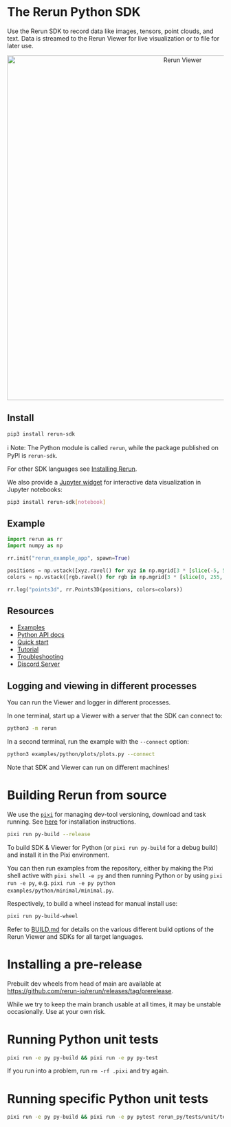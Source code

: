 # The Rerun Python SDK

Use the Rerun SDK to record data like images, tensors, point clouds, and text. Data is streamed to the Rerun Viewer for live visualization or to file for later use.

<p align="center">
  <img width="800" alt="Rerun Viewer" src="https://github.com/rerun-io/rerun/assets/2624717/c4900538-fc3a-43b8-841a-8d226e7b5a2e">
</p>

## Install

```sh
pip3 install rerun-sdk
```

ℹ️ Note:
The Python module is called `rerun`, while the package published on PyPI is `rerun-sdk`.

For other SDK languages see [Installing Rerun](https://www.rerun.io/docs/getting-started/installing-viewer).

We also provide a [Jupyter widget](https://pypi.org/project/rerun-notebook/) for interactive data visualization in Jupyter notebooks:
```sh
pip3 install rerun-sdk[notebook]
```

## Example
```py
import rerun as rr
import numpy as np

rr.init("rerun_example_app", spawn=True)

positions = np.vstack([xyz.ravel() for xyz in np.mgrid[3 * [slice(-5, 5, 10j)]]]).T
colors = np.vstack([rgb.ravel() for rgb in np.mgrid[3 * [slice(0, 255, 10j)]]]).astype(np.uint8).T

rr.log("points3d", rr.Points3D(positions, colors=colors))
```

## Resources
* [Examples](https://www.rerun.io/examples)
* [Python API docs](https://ref.rerun.io/docs/python)
* [Quick start](https://www.rerun.io/docs/getting-started/quick-start/python)
* [Tutorial](https://www.rerun.io/docs/getting-started/data-in/python)
* [Troubleshooting](https://www.rerun.io/docs/getting-started/troubleshooting)
* [Discord Server](https://discord.com/invite/Gcm8BbTaAj)

## Logging and viewing in different processes

You can run the Viewer and logger in different processes.

In one terminal, start up a Viewer with a server that the SDK can connect to:
```sh
python3 -m rerun
```

In a second terminal, run the example with the `--connect` option:
```sh
python3 examples/python/plots/plots.py --connect
```
Note that SDK and Viewer can run on different machines!


# Building Rerun from source

We use the [`pixi`](https://prefix.dev/) for managing dev-tool versioning, download and task running. See [here](https://github.com/casey/just#installation) for installation instructions.

```sh
pixi run py-build --release
```
To build SDK & Viewer for Python (or `pixi run py-build` for a debug build) and install it in the Pixi environment.

You can then run examples from the repository, either by making the Pixi shell active with `pixi shell -e py` and then running Python or by using `pixi run -e py`, e.g. `pixi run -e py python examples/python/minimal/minimal.py`.

Respectively, to build a wheel instead for manual install use:
```sh
pixi run py-build-wheel
```

Refer to [BUILD.md](../BUILD.md) for details on the various different build options of the Rerun Viewer and SDKs for all target languages.


# Installing a pre-release

Prebuilt dev wheels from head of main are available at <https://github.com/rerun-io/rerun/releases/tag/prerelease>.

While we try to keep the main branch usable at all times, it may be unstable occasionally. Use at your own risk.


# Running Python unit tests
```sh
pixi run -e py py-build && pixi run -e py py-test
```

If you run into a problem, run `rm -rf .pixi` and try again.

# Running specific Python unit tests
```sh
pixi run -e py py-build && pixi run -e py pytest rerun_py/tests/unit/test_tensor.py
```
